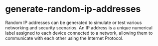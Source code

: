 # generate-random-ip-addresses
Random IP addresses can be generated to simulate or test various networking and security scenarios. An IP address is a unique numerical label assigned to each device connected to a network, allowing them to communicate with each other using the Internet Protocol.
